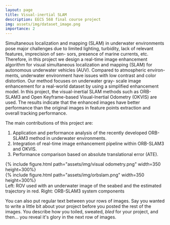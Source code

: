 ```yaml
---
layout: page
title: Visual-inertial SLAM
description: EECS 568 final course project
img: assets/img/dataset_image.png
importance: 2
---
```


Simultaneous localization and mapping (SLAM) in
underwater environments pose major challenges due to limited
lighting, turbidity, lack of relevant features, imprecision of sen-
sors, presence of marine currents, etc. Therefore, in this project
we design a real-time image enhancement algorithm for visual
simultaneous localization and mapping (SLAM) for autonomous
underwater vehicles (AUV). Compared to atmospheric environ-
ments, underwater environment have issues with low contrast
and color distortion. Our method focuses on underwater gray-
scale image enhancement for a real-world dataset by using a
simplified enhancement model. In this project, the visual-inertial
SLAM methods such as ORB-SLAM3 and Open Keyframe-based
Visual-Inertial Odometry (OKVIS) are used. The results indicate
that the enhanced images have better performance than the
original images in feature points extraction and overall tracking
performance.


The main contributions of this project are: 
1. Application and performance analysis of the recently developed ORB-SLAM3 method in underwater environments.
2. Integration of real-time image enhancement pipeline within ORB-SLAM3 and OKVIS. 
3. Performance comparison based on absolute translational error (ATE).  


<div class="row">
    <div class="col-sm mt-3 mt-md-0">
        {% include figure.html path="assets/img/visual odometry.png" width=350 height=300%}
    </div>
    <div class="col-sm mt-3 mt-md-0">
        {% include figure.html path="assets/img/orbslam.png" width=350 height=300%}
    </div>
</div>
<div class="caption">
   Left: ROV used with an underwater image of the seabed and the estimated trajectory in red. Right: ORB-SLAM3 system components
</div>

You can also put regular text between your rows of images.
Say you wanted to write a little bit about your project before you posted the rest of the images.
You describe how you toiled, sweated, *bled* for your project, and then... you reveal it's glory in the next row of images.

